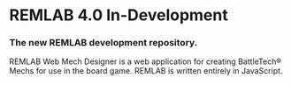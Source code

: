 # REMLAB 4.0 In-Development
### The new REMLAB development repository.

REMLAB Web Mech Designer is a web application for creating BattleTech&reg; Mechs for use in the board game. REMLAB is written entirely in JavaScript.
